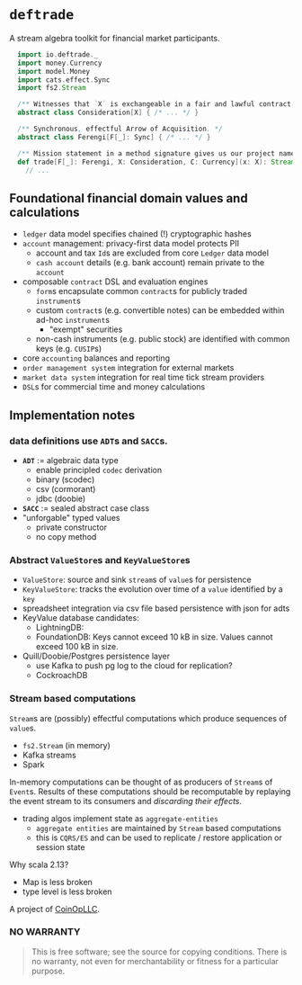 # `deftrade`  

A stream algebra toolkit for financial market participants.

```scala
  import io.deftrade._
  import money.Currency
  import model.Money
  import cats.effect.Sync
  import fs2.Stream

  /** Witnesses that `X` is exchangeable in a fair and lawful contract. */
  abstract class Consideration[X] { /* ... */ }

  /** Synchronous, effectful Arrow of Acquisition. */
  abstract class Ferengi[F[_]: Sync] { /* ... */ }

  /** Mission statement in a method signature gives us our project name. */
  def trade[F[_]: Ferengi, X: Consideration, C: Currency](x: X): Stream[F, Money[C]] =
    // ...
```

## Foundational financial domain values and calculations

- `ledger` data model specifies chained (!) cryptographic hashes
- `account` management: privacy-first data model protects PII
    - account and tax `Id`s are excluded from core `Ledger` data model  
    - `cash account` details (e.g. bank account) remain private to the `account`  
- composable `contract` DSL and evaluation engines
    - `form`s encapsulate common `contract`s for publicly traded `instrument`s
    - custom `contract`s (e.g. convertible notes) can be embedded within ad-hoc `instrument`s
        - "exempt" securities
    - non-cash instruments (e.g. public stock) are identified with common keys (e.g. `CUSIP`s)
- core `accounting` balances and reporting
- `order management system` integration for external markets
- `market data system` integration for real time tick stream providers
- `DSL`s for commercial time and money calculations

## Implementation notes

### data definitions use `ADT`s and `SACC`s.

- **`ADT`** := algebraic data type
    - enable principled `codec` derivation
    - binary (scodec)
    - csv (cormorant)
    - jdbc (doobie)
- **`SACC`** := sealed abstract case class
- "unforgable" typed values
    - private constructor
    - no copy method

### Abstract `ValueStore`s and `KeyValueStore`s
- `ValueStore`: source and sink `stream`s of `value`s for persistence
- `KeyValueStore`: tracks the evolution over time of a `value` identified by a `key`
- spreadsheet integration via csv file based persistence with json for adts
- KeyValue database candidates:
    - LightningDB:
    - FoundationDB: Keys cannot exceed 10 kB in size. Values cannot exceed 100 kB in size.
- Quill/Doobie/Postgres persistence layer
    - use Kafka to push pg log to the cloud for replication?
    - CockroachDB

### Stream based computations

`Stream`s are (possibly) effectful computations which produce sequences of `value`s.

- `fs2.Stream` (in memory)
- Kafka streams
- Spark

In-memory computations can be thought of as producers of `Stream`s of `Event`s.
Results of these computations should be recomputable by replaying the event stream to its consumers and *discarding their effects*.

- trading algos implement state as `aggregate-entities`
    - `aggregate entities` are maintained by `Stream` based computations
    - this is `CQRS/ES` and can be used to replicate / restore application or session state

Why scala 2.13?  
- Map is less broken
- type level is less broken

A project of [CoinOpLLC](https://coinopllc.com).

### NO WARRANTY  

>This is free software; see the source for copying conditions.
There is no warranty, not even for merchantability or fitness
for a particular purpose.
